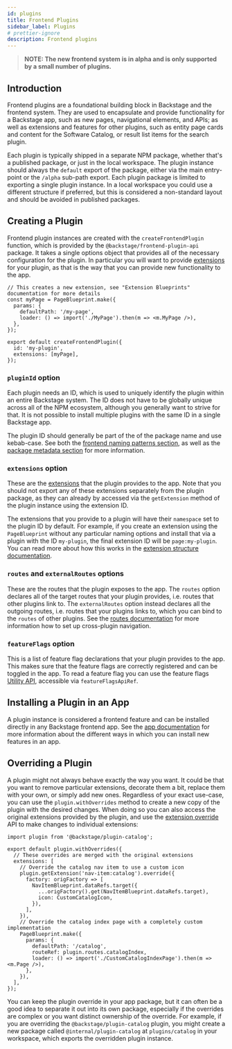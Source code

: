 ```yaml
---
id: plugins
title: Frontend Plugins
sidebar_label: Plugins
# prettier-ignore
description: Frontend plugins
---
```


> **NOTE: The new frontend system is in alpha and is only supported by a small number of plugins.**

## Introduction

Frontend plugins are a foundational building block in Backstage and the frontend system. They are used to encapsulate and provide functionality for a Backstage app, such as new pages, navigational elements, and APIs; as well as extensions and features for other plugins, such as entity page cards and content for the Software Catalog, or result list items for the search plugin.

Each plugin is typically shipped in a separate NPM package, whether that's a published package, or just in the local workspace. The plugin instance should always the `default` export of the package, either via the main entry-point or the `/alpha` sub-path export. Each plugin package is limited to exporting a single plugin instance. In a local workspace you could use a different structure if preferred, but this is considered a non-standard layout and should be avoided in published packages.

## Creating a Plugin

Frontend plugin instances are created with the `createFrontendPlugin` function, which is provided by the `@backstage/frontend-plugin-api` package. It takes a single options object that provides all of the necessary configuration for the plugin. In particular you will want to provide [extensions](./20-extensions.md) for your plugin, as that is the way that you can provide new functionality to the app.

```tsx
// This creates a new extension, see "Extension Blueprints" documentation for more details
const myPage = PageBlueprint.make({
  params: {
    defaultPath: '/my-page',
    loader: () => import('./MyPage').then(m => <m.MyPage />),
  },
});

export default createFrontendPlugin({
  id: 'my-plugin',
  extensions: [myPage],
});
```

### `pluginId` option

Each plugin needs an ID, which is used to uniquely identify the plugin within an entire Backstage system. The ID does not have to be globally unique across all of the NPM ecosystem, although you generally want to strive for that. It is not possible to install multiple plugins with the same ID in a single Backstage app.

The plugin ID should generally be part of the of the package name and use kebab-case. See both the [frontend naming patterns section](./50-naming-patterns.md), as well as the [package metadata section](../../tooling/package-metadata.md#name) for more information.

### `extensions` option

These are the [extensions](./20-extensions.md) that the plugin provides to the app. Note that you should not export any of these extensions separately from the plugin package, as they can already by accessed via the `getExtension` method of the plugin instance using the extension ID.

The extensions that you provide to a plugin will have their `namespace` set to the plugin ID by default. For example, if you create an extension using the `PageBlueprint` without any particular naming options and install that via a plugin with the ID `my-plugin`, the final extension ID will be `page:my-plugin`. You can read more about how this works in the [extension structure documentation](./20-extensions.md#extension-structure).

### `routes` and `externalRoutes` options

These are the routes that the plugin exposes to the app. The `routes` option declares all of the target routes that your plugin provides, i.e. routes that other plugins link to. The `externalRoutes` option instead declares all the outgoing routes, i.e. routes that your plugins links to, which you can bind to the `routes` of other plugins. See the [routes documentation](./36-routes.md) for more information how to set up cross-plugin navigation.

### `featureFlags` option

This is a list of feature flag declarations that your plugin provides to the app. This makes sure that the feature flags are correctly registered and can be toggled in the app. To read a feature flag you can use the feature flags [Utility API](../architecture/33-utility-apis.md), accessible via `featureFlagsApiRef`.

## Installing a Plugin in an App

A plugin instance is considered a frontend feature and can be installed directly in any Backstage frontend app. See the [app documentation](./10-app.md) for more information about the different ways in which you can install new features in an app.

## Overriding a Plugin

A plugin might not always behave exactly the way you want. It could be that you want to remove particular extensions, decorate them a bit, replace them with your own, or simply add new ones. Regardless of your exact use-case, you can use the `plugin.withOverrides` method to create a new copy of the plugin with the desired changes. When doing so you can also access the original extensions provided by the plugin, and use the [extension override](./25-extension-overrides.md) API to make changes to individual extensions:

```tsx
import plugin from '@backstage/plugin-catalog';

export default plugin.withOverrides({
  // These overrides are merged with the original extensions
  extensions: [
    // Override the catalog nav item to use a custom icon
    plugin.getExtension('nav-item:catalog').override({
      factory: origFactory => [
        NavItemBlueprint.dataRefs.target({
          ...origFactory().get(NavItemBlueprint.dataRefs.target),
          icon: CustomCatalogIcon,
        }),
      ],
    }),
    // Override the catalog index page with a completely custom implementation
    PageBlueprint.make({
      params: {
        defaultPath: '/catalog',
        routeRef: plugin.routes.catalogIndex,
        loader: () => import('./CustomCatalogIndexPage').then(m => <m.Page />),
      },
    }),
  ],
});
```

You can keep the plugin override in your app package, but it can often be a good idea to separate it out into its own package, especially if the overrides are complex or you want distinct ownership of the override. For example, if you are overriding the `@backstage/plugin-catalog` plugin, you might create a new package called `@internal/plugin-catalog` at `plugins/catalog` in your workspace, which exports the overridden plugin instance.
